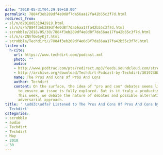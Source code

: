 ```yaml
---
date: "2018-05-31T04:29:19+10:00"
permalink: 7884f3eb289df4e0d8f7da56aa17fa42b55c3f7d.html
redirect_from:
- sl/n/d20180531042919.html
- sl/n/s/h7884f3eb289df4e0d8f7da56aa17fa42b55c3f7d.html
- scrobble/2018/05/30/7884f3eb289df4e0d8f7da56aa17fa42b55c3f7d.html
- sl/n/s/ZNVfGw5yKj7.html
- scrobble/Techdirt//7884f3eb289df4e0d8f7da56aa17fa42b55c3f7d.html
listen-of:
  h-cite:
    url: https://www.techdirt.com/podcast.xml
    photo: ""
    audio:
    - http://www.podtrac.com/pts/redirect.mp3/feeds.soundcloud.com/stream/301923082-techdirt-the-pros-and-cons-of-pros-and-cons.mp3
    - http://archive.org/download/Techdirt-Podcast-by-Techdirt/301923082-techdirt-the-pros-and-cons-of-pros-and-cons.mp3
    name: The Pros And Cons Of Pros And Cons
    author: Techdirt
    content: On the surface, the idea of "pro and con" debates seems like a good way
      to ensure an issue is fully explored. But is it truly a productive approach?
      This week, we debate the nature of debates and possible alternatives to the
      adversarial approach.
title: ' \ud83c\udfa7 Listened to The Pros And Cons Of Pros And Cons by Techdirt From
  Techdirt'
categories:
- scrobble
- audio
- Techdirt
- Techdirt
- May
- 2018
- 30
---
```

